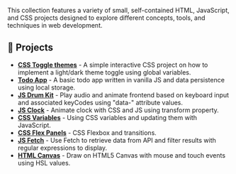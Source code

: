 This collection features a variety of small, self-contained HTML, JavaScript, and CSS projects designed to explore different concepts, tools, and techniques in web development.

## 🌱 Projects

- **[CSS Toggle themes](https://ybly.github.io/mini-projects/css-toggle-themes/)** - A simple interactive CSS project on how to implement a light/dark theme toggle using global variables.
- **[Todo App](https://ybly.github.io/mini-projects/todo-app/)** - A basic todo app written in vanilla JS and data persistence using local storage.
- **[JS Drum Kit](https://ybly.github.io/mini-projects/js-drum-kit/)** - Play audio and animate frontend based on keyboard input and associated keyCodes using "data-" attribute values.
- **[JS Clock](https://ybly.github.io/mini-projects/js-clock/)** - Animate clock with CSS and JS using transform property.
- **[CSS Variables](https://ybly.github.io/mini-projects/css-variables/)** - Using CSS variables and updating them with JavaScript.
- **[CSS Flex Panels](https://ybly.github.io/mini-projects/css-flex-panels/)** - CSS Flexbox and transitions.
- **[JS Fetch](https://ybly.github.io/mini-projects/js-fetch/)** - Use Fetch to retrieve data from API and filter results with regular expressions to display.
- **[HTML Canvas](https://ybly.github.io/mini-projects/html-canvas/)** - Draw on HTML5 Canvas with mouse and touch events using HSL values.
